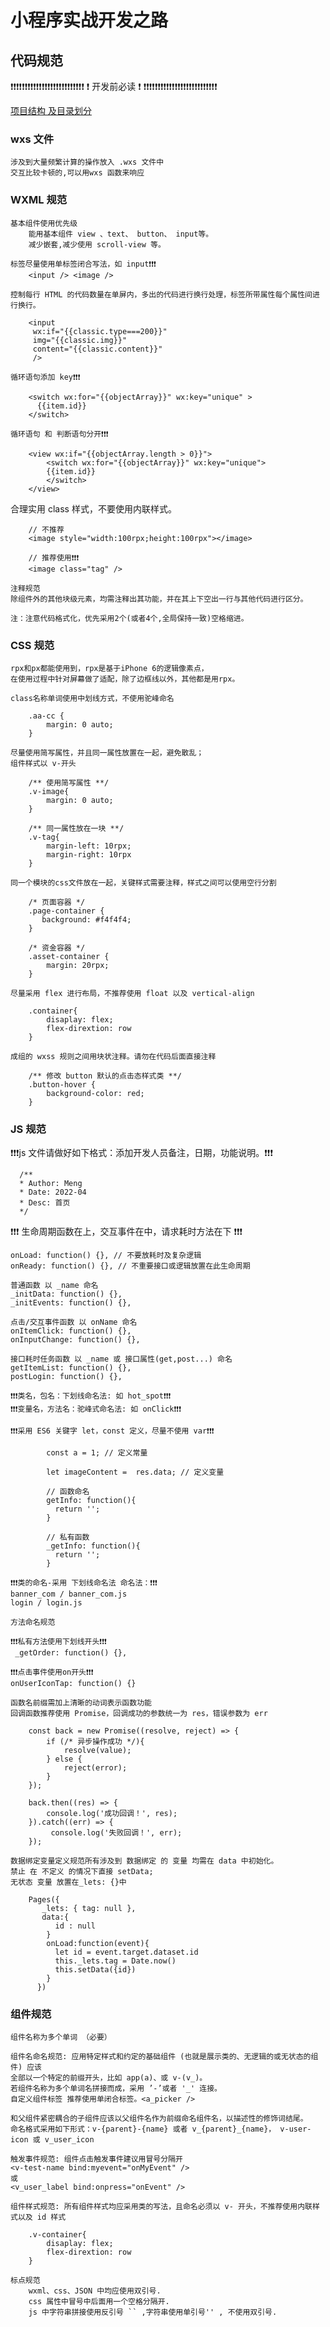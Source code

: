 # 小程序实战开发之路

## 代码规范

❗️❗️❗️❗️❗️❗️❗️❗️❗️❗️❗️❗️❗️❗️❗️❗️❗️❗️❗️❗️❗️❗️❗️❗️❗️❗️
❗️ 开发前必读 ❗️
❗️❗️❗️❗️❗️❗️❗️❗️❗️❗️❗️❗️❗️❗️❗️❗️❗️❗️❗️❗️❗️❗️❗️❗️❗️❗️

[项目结构 及目录划分](./Guide.md)

### wxs 文件

    涉及到大量频繁计算的操作放入 .wxs 文件中
    交互比较卡顿的,可以用wxs 函数来响应

### WXML 规范

    基本组件使用优先级
        能用基本组件 view 、text、 button、 input等。
        减少嵌套,减少使用 scroll-view 等。

    标签尽量使用单标签闭合写法，如 input❗️❗️❗️
        <input /> <image />

    控制每行 HTML 的代码数量在单屏内，多出的代码进行换行处理，标签所带属性每个属性间进行换行。

```
    <input
     wx:if="{{classic.type===200}}"
     img="{{classic.img}}"
     content="{{classic.content}}"
     />

```

    循环语句添加 key❗️❗️❗️

```
    <switch wx:for="{{objectArray}}" wx:key="unique" >
      {{item.id}}
    </switch>
```

    循环语句 和 判断语句分开❗️❗️❗️

```
    <view wx:if="{{objectArray.length > 0}}">
        <switch wx:for="{{objectArray}}" wx:key="unique">
        {{item.id}}
        </switch>
    </view>
```

合理实用 class 样式，不要使用内联样式。

```
    // 不推荐
    <image style="width:100rpx;height:100rpx"></image>

    // 推荐使用❗️❗️❗️
    <image class="tag" />
```

    注释规范
    除组件外的其他块级元素，均需注释出其功能，并在其上下空出一行与其他代码进行区分。

    注：注意代码格式化，优先采用2个(或者4个,全局保持一致)空格缩进。

### CSS 规范

    rpx和px都能使用到，rpx是基于iPhone 6的逻辑像素点，
    在使用过程中针对屏幕做了适配，除了边框线以外，其他都是用rpx。

    class名称单词使用中划线方式，不使用驼峰命名

```
    .aa-cc {
        margin: 0 auto;
    }
```

    尽量使用简写属性，并且同一属性放置在一起，避免散乱；
    组件样式以 v-开头

```
    /** 使用简写属性 **/
    .v-image{
        margin: 0 auto;
    }

    /** 同一属性放在一块 **/
    .v-tag{
        margin-left: 10rpx;
        margin-right: 10rpx
    }
```

    同一个模块的css文件放在一起，关键样式需要注释，样式之间可以使用空行分割

```
    /* 页面容器 */
    .page-container {
       background: #f4f4f4;
    }

    /* 资金容器 */
    .asset-container {
        margin: 20rpx;
    }
```

    尽量采用 flex 进行布局，不推荐使用 float 以及 vertical-align

```
    .container{
        disaplay: flex;
        flex-dirextion: row
    }
```

    成组的 wxss 规则之间用块状注释。请勿在代码后面直接注释

```
    /** 修改 button 默认的点击态样式类 **/
    .button-hover {
        background-color: red;
    }
```

### JS 规范

❗️❗️❗️js 文件请做好如下格式：添加开发人员备注，日期，功能说明。❗️❗️❗️

```
  /**
  * Author: Meng
  * Date: 2022-04
  * Desc: 首页
  */
```

❗️❗️❗️ 生命周期函数在上，交互事件在中，请求耗时方法在下 ❗️❗️❗️

```
onLoad: function() {}, // 不要放耗时及复杂逻辑
onReady: function() {}, // 不重要接口或逻辑放置在此生命周期

普通函数 以 _name 命名
_initData: function() {},
_initEvents: function() {},

点击/交互事件函数 以 onName 命名
onItemClick: function() {},
onInputChange: function() {},

接口耗时任务函数 以 _name 或 接口属性(get,post...) 命名
getItemList: function() {},
postLogin: function() {},
```

    ❗️❗️❗️类名，包名：下划线命名法: 如 hot_spot❗️❗️❗️
    ❗️❗️❗️变量名，方法名：驼峰式命名法: 如 onClick❗️❗️❗️

    ❗️❗️❗️采用 ES6 关键字 let，const 定义，尽量不使用 var❗️❗️❗️

```
        const a = 1; // 定义常量

        let imageContent =  res.data; // 定义变量

        // 函数命名
        getInfo: function(){
          return '';
        }

        // 私有函数
        _getInfo: function(){
          return '';
        }
```

    ❗️❗️❗️类的命名-采用 下划线命名法 命名法：❗️❗️❗️
    banner_com / banner_com.js
    login / login.js

    方法命名规范

    ❗️❗️❗️私有方法使用下划线开头❗️❗️❗️
     _getOrder: function() {},

    ❗️❗️❗️点击事件使用on开头❗️❗️❗️
    onUserIconTap: function() {}

    函数名前缀需加上清晰的动词表示函数功能
    回调函数推荐使用 Promise，回调成功的参数统一为 res，错误参数为 err

```
    const back = new Promise((resolve, reject) => {
        if (/* 异步操作成功 */){
            resolve(value);
        } else {
            reject(error);
        }
    });

    back.then((res) => {
        console.log('成功回调！', res);
    }).catch((err) => {
         console.log('失败回调！', err);
    });
```

    数据绑定变量定义规范所有涉及到 数据绑定 的 变量 均需在 data 中初始化。
    禁止 在 不定义 的情况下直接 setData;
    无状态 变量 放置在_lets: {}中

```
    Pages({
       _lets: { tag: null },
       data:{
          id : null
        }
        onLoad:function(event){
          let id = event.target.dataset.id
          this._lets.tag = Date.now()
          this.setData({id})
        }
      })
```

### 组件规范

    组件名称为多个单词 （必要）

    组件名命名规范: 应用特定样式和约定的基础组件 (也就是展示类的、无逻辑的或无状态的组件) 应该
    全部以一个特定的前缀开头，比如 app(a)、或 v-(v_)。
    若组件名称为多个单词名拼接而成，采用 ’-’或者 '_' 连接。
    自定义组件标签 推荐使用单闭合标签。<a_picker />

    和父组件紧密耦合的子组件应该以父组件名作为前缀命名组件名，以描述性的修饰词结尾。
    命名格式采用如下形式：v-{parent}-{name} 或者 v_{parent}_{name}， v-user-icon 或 v_user_icon

    触发事件规范: 组件点击触发事件建议用冒号分隔开
    <v-test-name bind:myevent="onMyEvent" />
    或
    <v_user_label bind:onpress="onEvent" />

    组件样式规范: 所有组件样式均应采用类的写法，且命名必须以 v- 开头，不推荐使用内联样式以及 id 样式

```
    .v-container{
        disaplay: flex;
        flex-dirextion: row
    }
```

    标点规范
        wxml、css、JSON 中均应使用双引号.
        css 属性中冒号中后面用一个空格分隔开.
        js 中字符串拼接使用反引号 `` ,字符串使用单引号'' , 不使用双引号.
